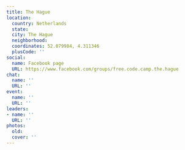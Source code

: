 ```yaml
---
title: The Hague
location:
  country: Netherlands
  state: 
  city: The Hague
  neighborhood: 
  coordinates: 52.079984, 4.311346
  plusCode: ''
social:
  name: Facebook page
  URL: https://www.facebook.com/groups/free.code.camp.the.hague
chat:
  name: ''
  URL: ''
event:
  name: ''
  URL: ''
leaders:
- name: ''
  URL: ''
photos:
  old: 
  cover: ''
---
```

